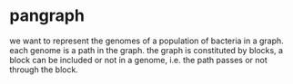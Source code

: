 # pangraph

we want to represent the genomes of a population of bacteria in a graph. each genome is a path in the graph. the graph is constituted by blocks, a block can be included or not in a genome, i.e. the path passes or not through the block.
